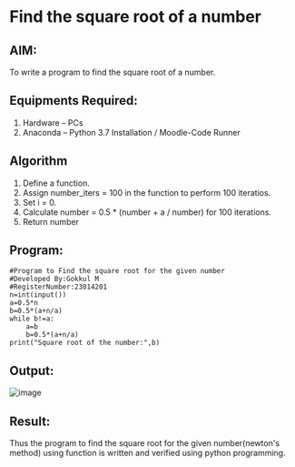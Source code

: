 # Find the square root of a number

## AIM:
To write a program to find the square root of a number.

## Equipments Required:
1. Hardware – PCs
2. Anaconda – Python 3.7 Installation / Moodle-Code Runner

## Algorithm
1. Define a function.
2. Assign number_iters = 100 in the function to perform 100 iteratios.
3. Set i = 0.
4. Calculate  number = 0.5 * (number + a / number) for 100 iterations.
5. Return number

## Program:
```
#Program to Find the square root for the given number
#Developed By:Gokkul M
#RegisterNumber:23014201
n=int(input())
a=0.5*n
b=0.5*(a+n/a)
while b!=a:
    a=b
    b=0.5*(a+n/a)
print("Square root of the number:",b)
```

## Output:
![image](https://github.com/Gokkul-M/Square-root-of-a-number/assets/144870543/f84ecb52-31cd-41b4-94df-0770bffd638a)



## Result:
Thus the program to find the square root for the given number(newton's method) using function is written and verified using python programming.
